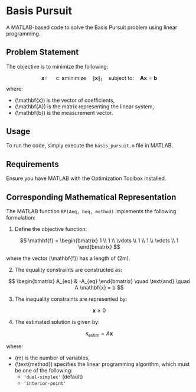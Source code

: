 # Basis Pursuit

A MATLAB-based code to solve the Basis Pursuit problem using linear programming.

## Problem Statement

The objective is to minimize the following:

$$ 
\mathbf{x} =  \quad \subset{\mathbf{x}}{\textrm{minimize}} \quad \| \mathbf{x} \|_1 \quad \textrm{subject to:} \quad
\mathbf{A} \mathbf{x} = \mathbf{b} 
$$
where:
- \(\mathbf{x}\) is the vector of coefficients,
- \(\mathbf{A}\) is the matrix representing the linear system,
- \(\mathbf{b}\) is the measurement vector.

## Usage

To run the code, simply execute the `basis_pursuit.m` file in MATLAB.

## Requirements

Ensure you have MATLAB with the Optimization Toolbox installed.

## Corresponding Mathematical Representation

The MATLAB function `BP(Aeq, beq, method)` implements the following formulation:

1. Define the objective function:

$$
\mathbf{f} = \begin{bmatrix}
1 \\
1 \\
\vdots \\
1 \\
1 \\
\vdots \\
1
\end{bmatrix}
$$

where the vector \(\mathbf{f}\) has a length of \(2m\).

2. The equality constraints are constructed as:

$$ 
\begin{bmatrix}
A_{eq} & -A_{eq}
\end{bmatrix} \quad \text{and} \quad A \mathbf{x} = b 
$$

3. The inequality constraints are represented by:

$$ 
\mathbf{x} \geq 0 
$$

4. The estimated solution is given by:

$$ 
s_{\text{estim}} = A \mathbf{x} 
$$

where:
- \(m\) is the number of variables,
- \(\text{method}\) specifies the linear programming algorithm, which must be one of the following:
  - `'dual-simplex'` (default)
  - `'interior-point'`
